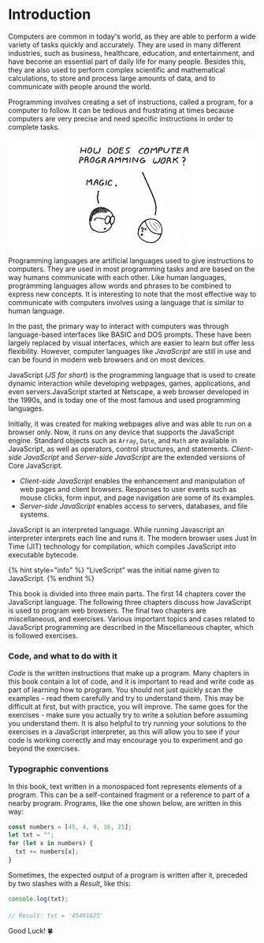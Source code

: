 # Introduction

Computers are common in today's world, as they are able to perform a wide variety of tasks quickly and accurately. They are used in many different industries, such as business, healthcare, education, and entertainment, and have become an essential part of daily life for many people. Besides this, they are also used to perform complex scientific and mathematical calculations, to store and process large amounts of data, and to communicate with people around the world.

Programming involves creating a set of instructions, called a program, for a computer to follow. It can be tedious and frustrating at times because computers are very precise and need specific instructions in order to complete tasks.

![Intro Page](./.gitbook/assets/intro.png)

Programming languages are artificial languages used to give instructions to computers. They are used in most programming tasks and are based on the way humans communicate with each other. Like human languages, programming languages allow words and phrases to be combined to express new concepts. It is interesting to note that the most effective way to communicate with computers involves using a language that is similar to human language.

In the past, the primary way to interact with computers was through language-based interfaces like BASIC and DOS prompts. These have been largely replaced by visual interfaces, which are easier to learn but offer less flexibility. However, computer languages like _JavaScript_ are still in use and can be found in modern web browsers and on most devices.

JavaScript (_JS for short_) is the programming language that is used to create dynamic interaction while developing webpages, games, applications, and even servers.JavaScript started at Netscape, a web browser developed in the 1990s, and is today one of the most famous and used programming languages.

Initially, it was created for making webpages alive and was able to run on a browser only. Now, it runs on any device that supports the JavaScript engine. Standard objects such as `Array`, `Date`, and `Math` are available in JavaScript, as well as operators, control structures, and statements. _Client-side JavaScript_ and _Server-side JavaScript_ are the extended versions of Core JavaScript.

* _Client-side JavaScript_ enables the enhancement and manipulation of web pages and client browsers. Responses to user events such as mouse clicks, form input, and page navigation are some of its examples.
* _Server-side JavaScript_ enables access to servers, databases, and file systems.

JavaScript is an interpreted language. While running Javascript an interpreter interprets each line and runs it. The modern browser uses Just In Time (JIT) technology for compilation, which compiles JavaScript into executable bytecode.

{% hint style="info" %}
"LiveScript" was the initial name given to JavaScript.
{% endhint %}

This book is divided into three main parts. The first 14 chapters cover the JavaScript language. The following three chapters discuss how JavaScript is used to program web browsers. The final two chapters are miscellaneous, and exercises. Various important topics and cases related to JavaScript programming are described in the Miscellaneous chapter, which is followed exercises.

### Code, and what to do with it

_Code_ is the written instructions that make up a program. Many chapters in this book contain a lot of code, and it is important to read and write code as part of learning how to program. You should not just quickly scan the examples - read them carefully and try to understand them. This may be difficult at first, but with practice, you will improve. The same goes for the exercises - make sure you actually try to write a solution before assuming you understand them. It is also helpful to try running your solutions to the exercises in a JavaScript interpreter, as this will allow you to see if your code is working correctly and may encourage you to experiment and go beyond the exercises.

### Typographic conventions

In this book, text written in a monospaced font represents elements of a program. This can be a self-contained fragment or a reference to part of a nearby program. Programs, like the one shown below, are written in this way:

```javascript
const numbers = [45, 4, 9, 16, 25];
let txt = "";
for (let x in numbers) {
  txt += numbers[x];
}
```

Sometimes, the expected output of a program is written after it, preceded by two slashes with a _Result_, like this:

```javascript
console.log(txt);

// Result: txt = '45491625'
```

Good Luck! 🍀

